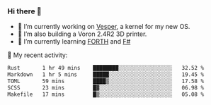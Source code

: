 ### Hi there 👋

<!--
**berkus/berkus** is a ✨ _special_ ✨ repository because its `README.md` (this file) appears on your GitHub profile.

Here are some ideas to get you started:

- 🔭 I’m currently working on ...
- 🌱 I’m currently learning ...
- 👯 I’m looking to collaborate on ...
- 🤔 I’m looking for help with ...
- 💬 Ask me about ...
- 📫 How to reach me: ...
- 😄 Pronouns: ...
- ⚡ Fun fact: ...
-->

- 🔭 I’m currently working on [Vesper](https://github.com/metta-systems/vesper), a kernel for my new OS.
- 🔭 I’m also building a Voron 2.4R2 3D printer.
- 🌱 I’m currently learning [FORTH](http://forth.com/starting-forth/) and [F#](https://fsharpforfunandprofit.com/)

💼 My recent activity:

<!--START_SECTION:waka-->

```txt
Rust       1 hr 49 mins    ████████░░░░░░░░░░░░░░░░░   32.52 %
Markdown   1 hr 5 mins     █████░░░░░░░░░░░░░░░░░░░░   19.45 %
TOML       59 mins         ████▒░░░░░░░░░░░░░░░░░░░░   17.58 %
SCSS       23 mins         █▓░░░░░░░░░░░░░░░░░░░░░░░   06.98 %
Makefile   17 mins         █▒░░░░░░░░░░░░░░░░░░░░░░░   05.08 %
```

<!--END_SECTION:waka-->
